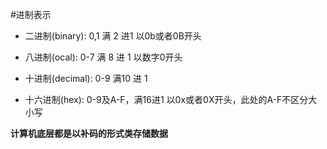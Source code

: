 #进制表示

* 二进制(binary): 0,1 满 2 进1 以0b或者0B开头

* 八进制(ocal): 0-7 满 8 进 1 以数字0开头

* 十进制(decimal): 0-9 满10 进 1

* 十六进制(hex): 0-9及A-F，满16进1 以0x或者0X开头，此处的A-F不区分大小写

**计算机底层都是以补码的形式类存储数据**